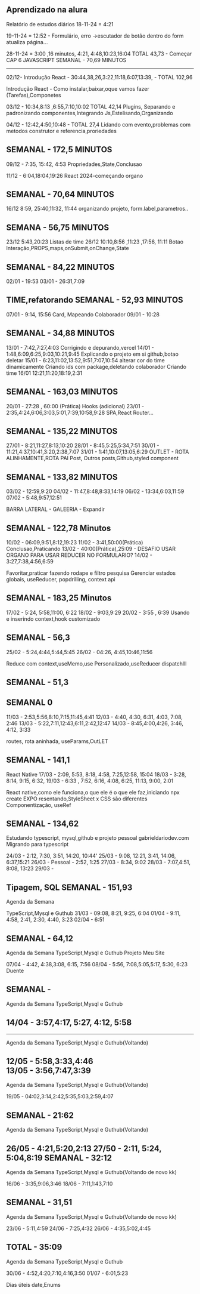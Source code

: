 Aprendizado na alura
-------------------
Relatório de estudos diários
18-11-24 = 4:21

19-11-24 = 12:52 - Formulário, erro  ->escutador de botão dentro do form atualiza página...

28-11-24 = 3:00 ,16 minutos, 4:21, 4:48,10:23,16:04 TOTAL 43,73 - Começar CAP 6 JAVASCRIPT
SEMANAL - 70,69 MINUTOS

------------------------------------------
02/12- Introdução React - 30:44,38,26,3:22,11:18,6:07,13:39, - TOTAL 102,96

Introdução React - Como instalar,baixar,oque vamos fazer (Tarefas),Componetes

03/12 - 10:34,8:13 ,6:55,7:10,10:02 TOTAL 42,14
Plugins, Separando e padronizando componentes,Integrando Js,Estelisando,Organizando

04/12 - 12:42,4:50,10:48 - TOTAL 27,4
Lidando com evento,problemas com metodos construtor e referencia,proriedades

SEMANAL - 172,5 MINUTOS
------------------------------------------
09/12 - 7:35, 15:42, 4:53
Propriedades,State,Conclusao

11/12 - 6:04,18:04,19:26
React 2024-começando organo

SEMANAL - 70,64 MINUTOS
------------------------------------------
16/12 8:59, 25:40,11:32, 11:44
organizando projeto, form.label,parametros..

SEMANA - 56,75 MINUTOS
------------------------------------------
23/12 5:43,20:23 Listas de time
26/12 10:10,8:56 ,11:23 ,17:56, 11:11
Botao Interação,PROPS,maps,onSubmit,onChange,State

SEMANAL - 84,22 MINUTOS
------------------------------------------
02/01 - 19:53
03/01 - 26:31,7:09

TIME,refatorando
SEMANAL - 52,93 MINUTOS
------------------------------------------
07/01 - 9:14, 15:56
Card, Mapeando Colaborador
09/01 - 10:28

SEMANAL - 34,88 MINUTOS
------------------------------------------
13/01 - 7:42,7:27,4:03
Corrigindo e depurando,vercel
14/01 - 1:48,6:09,6:25,9:03,10:21,9:45
Explicando o projeto em si
github,botao deletar
15/01 - 6:23,11:02,13:52,9:51,7:07,10:54
alterar cor do time dinamicamente
Criando ids com package,deletando colaborador
Criando time
16/01 12:21,11:20,18:19,2:31

SEMANAL - 163,03 MINUTOS
------------------------------------------
20/01 - 27:28 , 60:00 (Prática)
Hooks (adicional)
23/01 - 2:35,4:24,6:06,3:03,5:01,7:39,10:58,9:28
SPA,React Router...

SEMANAL - 135,22 MINUTOS
------------------------------------------
27/01 - 8:21,11:27,8:13,10:20
28/01 - 8:45,5:25,5:34,7:51
30/01 - 11:21,4:37,10:41,3:20,2:38,7:07
31/01 - 1:41,10:07,13:05,6:29
OUTLET - ROTA ALINHAMENTE,ROTA PAI
Post, Outros posts,Github,styled component

SEMANAL - 133,82 MINUTOS
------------------------------------------
03/02 - 12:59,9:20
04/02 - 11:47,8:48,8:33,14:19
06/02 - 13:34,6:03,11:59
07/02 - 5:48,9:57,12:51


BARRA LATERAL - GALEERIA - Expandir

SEMANAL - 122,78 Minutos 
------------------------------------------
10/02 - 06:09,9:51,8:12,19:23
11/02 - 3:41,50:00(Prática) Conclusao,Praticando 
13/02 - 40:00(Prática),25:09 - DESAFIO USAR ORGANO PARA USAR REDUCER NO FORMULARIO?
14/02 - 3:27,7:38,4:56,6:59


Favoritar,praticar fazendo rodape e filtro pesquisa
Gerenciar estados globais, useReducer, popdrilling, context api

SEMANAL - 183,25 Minutos
------------------------------------------
17/02 - 5:24, 5:58,11:00, 6:22
18/02 - 9:03,9:29
20/02 - 3:55 , 6:39
Usando e inserindo context,hook customizado

SEMANAL - 56,3
------------------------------------------
25/02 - 5:24,4:44,5:44,5:45
26/02 - 04:26, 4:45,10:46,11:56

Reduce com context,useMemo,use Personalizado,useReducer
dispatchlll

SEMANAL - 51,3
------------------------------------------
SEMANAL 0
------------------------------------------
11/03 - 2:53,5:56,8:10,7:15,11:45,4:41
12/03 - 4:40, 4:30, 6:31, 4:03, 7:08, 2:46
13/03 - 5:22,7:11,12:43,6:11,2:42,12:47
14/03 - 8:45,4:00,4:26, 3:46, 4:12, 3:33

routes, rota aninhada, useParams,OutLET

SEMANAL - 141,1
------------------------------------------
React Native
17/03 - 2:09, 5:53, 8:18, 4:58, 7:25,12:58, 15:04
18/03 - 3:28, 8:14, 9:15, 6:32,
19/03 - 6:33 , 7:52, 6:16, 4:08, 6:25, 11:13, 9:00, 2:01


React native,como ele funciona,o que ele é
o que ele faz,iniciando npx create EXPO
resentando,StyleSheet x CSS são diferentes
Componentização, useRef

SEMANAL - 134,62
-----------------------------------------
Estudando typescript, mysql,github
e projeto pessoal gabrieldariodev.com
Migrando para typescript 

24/03 - 2:12, 7:30, 3:51, 14:20, 10:44'
25/03 - 9:08, 12:21, 3:41, 14:06, 6:37,15:21
26/03 - Pessoal - 2:52, 1:25
27/03 - 8:34, 9:02
28/03 - 7:07,4:51, 8:08, 13:23
29/03 -

Tipagem,  SQL
SEMANAL - 151,93
------------------------------------------
Agenda da Semana

TypeScript,Mysql e Guthub
31/03 - 09:08, 8:21, 9:25, 6:04 
01/04 - 9:11, 4:58, 2:41, 2:30, 4:40, 3:23
02/04 - 6:51

SEMANAL - 64,12
------------------------------------------
Agenda da Semana
TypeScript,Mysql e Guthub
Projeto Meu Site

07/04 - 4:42, 4:38,3:08, 6:15, 7:56
08/04 - 5:56, 7:08,5:05,5:17, 5:30, 6:23
Duente

SEMANAL - 
------------------------------------------
Agenda da Semana
TypeScript,Mysql e Guthub

14/04 - 3:57,4:17, 5:27, 4:12, 5:58
------------------------------------------
------------------------------------------
Agenda da Semana
TypeScript,Mysql e Guthub(Voltando)

12/05 - 5:58,3:33,4:46  
13/05 - 3:56,7:47,3:39
------------------------------------------
Agenda da Semana
TypeScript,Mysql e Guthub(Voltando)

19/05 - 04:02,3:14,2:42,5:35,5:03,2:59,4:07

SEMANAL -  21:62
------------------------------------------
Agenda da Semana
TypeScript,Mysql e Guthub(Voltando)

26/05 - 4:21,5:20,2:13
27/50 - 2:11, 5:24, 5:04,8:19
SEMANAL -  32:12
------------------------------------------
Agenda da Semana
TypeScript,Mysql e Guthub(Voltando de novo kk)

16/06 - 3:35,9:06,3:46
18/06 - 7:11,1:43,7:10

SEMANAL -   31,51
------------------------------------------
Agenda da Semana
TypeScript,Mysql e Guthub(Voltando de novo kk)

23/06 - 5:11,4:59
24/06 - 7:25,4:32
26/06 - 4:35,5:02,4:45

TOTAL - 35:09
------------------------------------------
Agenda da Semana
TypeScript,Mysql e Guthub

30/06 - 4:52,4:20,7:10,4:16,3:50
01/07 - 6:01,5:23


Dias úteis date,Enums